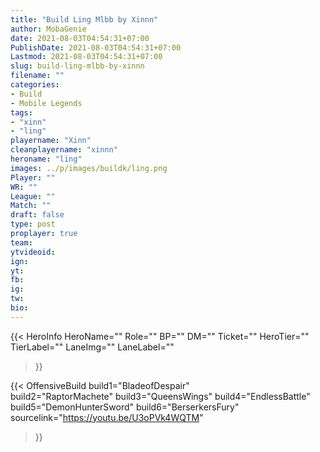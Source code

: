 ```yaml
---
title: "Build Ling Mlbb by Xinnn"
author: MobaGenie
date: 2021-08-03T04:54:31+07:00
PublishDate: 2021-08-03T04:54:31+07:00
Lastmod: 2021-08-03T04:54:31+07:00
slug: build-ling-mlbb-by-xinnn
filename: ""
categories: 
- Build 
- Mobile Legends
tags: 
- "xinn"
- "ling"
playername: "Xinn"
cleanplayername: "xinnn"
heroname: "ling"
images: ../p/images/buildk/ling.png
Player: "" 
WR: "" 
League: "" 
Match: "" 
draft: false
type: post
proplayer: true
team: 
ytvideoid: 
ign: 
yt: 
fb: 
ig: 
tw: 
bio: 
---
```



{{< HeroInfo 
HeroName="" 
Role="" 
BP="" 
DM="" 
Ticket="" 
HeroTier="" 
TierLabel="" 
LaneImg="" 
LaneLabel="" 
>}}
 

{{< OffensiveBuild 
build1="BladeofDespair"  
build2="RaptorMachete" 
build3="QueensWings" 
build4="EndlessBattle" 
build5="DemonHunterSword" 
build6="BerserkersFury" 
sourcelink="https://youtu.be/U3oPVk4WQTM" 
>}}
